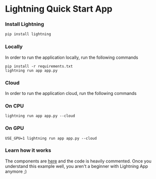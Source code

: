 # Lightning Quick Start App

### Install Lightning

```bash
pip install lightning
```

### Locally

In order to run the application locally, run the following commands

```
pip install -r requirements.txt
lightning run app app.py
```

### Cloud

In order to run the application cloud, run the following commands

### On CPU

```
lightning run app app.py --cloud
```

### On GPU

```
USE_GPU=1 lightning run app app.py --cloud
```

### Learn how it works

The components are [here](https://github.com/Lightning-AI/lightning-quick-start/blob/main/quick_start/components.py) and the code is heavily commented. 
Once you understand this example well, you aren't a beginner with Lightning App anymore ;)   
